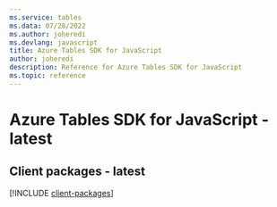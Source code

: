 ```yaml
---
ms.service: tables
ms.data: 07/28/2022
ms.author: joheredi
ms.devlang: javascript
title: Azure Tables SDK for JavaScript
author: joheredi
description: Reference for Azure Tables SDK for JavaScript
ms.topic: reference
---
```

# Azure Tables SDK for JavaScript - latest

## Client packages - latest
[!INCLUDE [client-packages](tables-client-index.md)]